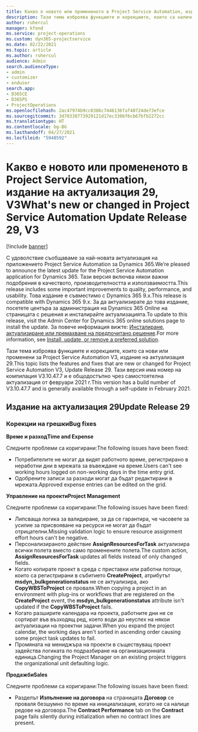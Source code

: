 ```yaml
---
title: Какво е новото или промененото в Project Service Automation, издание на актуализация 29, V3
description: Тази тема изброява функциите и корекциите, които са налични в Project Service Automation V3, издание на актуализация 29, V3.
author: ruhercul
manager: kfend
ms.service: project-operations
ms.custom: dyn365-projectservice
ms.date: 02/22/2021
ms.topic: article
ms.author: ruhercul
audience: Admin
search.audienceType:
- admin
- customizer
- enduser
search.app:
- D365CE
- D365PS
- ProjectOperations
ms.openlocfilehash: 2ac47974b9cc8386c7446136faf48724de73efce
ms.sourcegitcommit: 3d78338773929121d17ec3386f6cb67bfb2272cc
ms.translationtype: HT
ms.contentlocale: bg-BG
ms.lasthandoff: 04/27/2021
ms.locfileid: "5948592"
---
```

# <a name="whats-new-or-changed-in-project-service-automation-update-release-29-v3"></a><span data-ttu-id="20d2b-103">Какво е новото или промененото в Project Service Automation, издание на актуализация 29, V3</span><span class="sxs-lookup"><span data-stu-id="20d2b-103">What's new or changed in Project Service Automation Update Release 29, V3</span></span>

[!include [banner](../includes/psa-now-project-operations.md)]

<span data-ttu-id="20d2b-104">С удоволствие съобщаваме за най-новата актуализация на приложението Project Service Automation за Dynamics 365.</span><span class="sxs-lookup"><span data-stu-id="20d2b-104">We’re pleased to announce the latest update for the Project Service Automation application for Dynamics 365.</span></span> <span data-ttu-id="20d2b-105">Тази версия включва някои важни подобрения в качеството, производителността и използваемостта.</span><span class="sxs-lookup"><span data-stu-id="20d2b-105">This release includes some important improvements to quality, performance, and usability.</span></span> <span data-ttu-id="20d2b-106">Това издание е съвместимо с Dynamics 365 9.x.</span><span class="sxs-lookup"><span data-stu-id="20d2b-106">This release is compatible with Dynamics 365 9.x.</span></span> <span data-ttu-id="20d2b-107">За да актуализирате до това издание, посетете центъра за администрация на Dynamics 365 Online на страницата с решения и инсталирайте актуализацията.</span><span class="sxs-lookup"><span data-stu-id="20d2b-107">To update to this release, visit the Admin Center for Dynamics 365 online solutions page to install the update.</span></span> <span data-ttu-id="20d2b-108">За повече информация вижте: [Инсталиране, актуализиране или премахване на предпочитано решение](/power-platform/admin/install-remove-preferred-solution).</span><span class="sxs-lookup"><span data-stu-id="20d2b-108">For more information, see [Install, update, or remove a preferred solution](/power-platform/admin/install-remove-preferred-solution).</span></span>

<span data-ttu-id="20d2b-109">Тази тема изброява функциите и корекциите, които са нови или променени за Project Service Automation V3, издание на актуализация 29.</span><span class="sxs-lookup"><span data-stu-id="20d2b-109">This topic lists the features and fixes that are new or changed for Project Service Automation V3, Update Release 29.</span></span> <span data-ttu-id="20d2b-110">Тази версия има номер на компилация V3.10.47.7 и е общодостъпно чрез самостоятелна актуализация от февруари 2021 г.</span><span class="sxs-lookup"><span data-stu-id="20d2b-110">This version has a build number of V3.10.47.7 and is generally available through a self-update in February 2021.</span></span>

## <a name="update-release-29"></a><span data-ttu-id="20d2b-111">Издание на актуализация 29</span><span class="sxs-lookup"><span data-stu-id="20d2b-111">Update Release 29</span></span>

### <a name="bug-fixes"></a><span data-ttu-id="20d2b-112">Корекции на грешки</span><span class="sxs-lookup"><span data-stu-id="20d2b-112">Bug fixes</span></span>

<span data-ttu-id="20d2b-113">**Време и разход**</span><span class="sxs-lookup"><span data-stu-id="20d2b-113">**Time and Expense**</span></span>

<span data-ttu-id="20d2b-114">Следните проблеми са коригирани:</span><span class="sxs-lookup"><span data-stu-id="20d2b-114">The following issues have been fixed:</span></span>

- <span data-ttu-id="20d2b-115">Потребителите не могат да видят работното време, регистрирано в неработни дни в мрежата за въвеждане на време.</span><span class="sxs-lookup"><span data-stu-id="20d2b-115">Users can't see working hours logged on non-working days in the time entry grid.</span></span>
- <span data-ttu-id="20d2b-116">Одобрените записи за разходи могат да бъдат редактирани в мрежата.</span><span class="sxs-lookup"><span data-stu-id="20d2b-116">Approved expense entries can be edited on the grid.</span></span>

<span data-ttu-id="20d2b-117">**Управление на проекти**</span><span class="sxs-lookup"><span data-stu-id="20d2b-117">**Project Management**</span></span>

<span data-ttu-id="20d2b-118">Следните проблеми са коригирани:</span><span class="sxs-lookup"><span data-stu-id="20d2b-118">The following issues have been fixed:</span></span>

- <span data-ttu-id="20d2b-119">Липсваща логика за валидиране, за да се гарантира, че часовете за усилие за присвояване на ресурси не могат да бъдат отрицателни.</span><span class="sxs-lookup"><span data-stu-id="20d2b-119">Missing validation logic to ensure resource assignment effort hours can't be negative.</span></span>
- <span data-ttu-id="20d2b-120">Персонализираното действие **AssignResourcesForTask** актуализира всички полета вместо само променените полета.</span><span class="sxs-lookup"><span data-stu-id="20d2b-120">The custom action, **AssignResourcesForTask** updates all fields instead of only changed fields.</span></span>
- <span data-ttu-id="20d2b-121">Когато копирате проект в среда с приставки или работни потоци, които са регистрирани в събитието **CreateProject**, атрибутът **msdyn_bulkgenerationstatus** не се актуализира, ако **CopyWBSToProject** се проваля.</span><span class="sxs-lookup"><span data-stu-id="20d2b-121">When copying a project in an environment with plug-ins or workflows that are registered on the **CreateProject** event, the **msdyn_bulkgenerationstatus** attribute isn't updated if the **CopyWBSToProject** fails.</span></span>
- <span data-ttu-id="20d2b-122">Когато разширите календара на проекта, работните дни не се сортират във възходящ ред, което води до неуспех на някои актуализации на проектни задачи.</span><span class="sxs-lookup"><span data-stu-id="20d2b-122">When you expand the project calendar, the working days aren't sorted in ascending order causing some project task updates to fail.</span></span>
- <span data-ttu-id="20d2b-123">Промяната на мениджъра на проекти в съществуващ проект задейства логиката по подразбиране на организационната единица.</span><span class="sxs-lookup"><span data-stu-id="20d2b-123">Changing the Project Manager on an existing project triggers the organizational unit defaulting logic.</span></span>

<span data-ttu-id="20d2b-124">**Продажби**</span><span class="sxs-lookup"><span data-stu-id="20d2b-124">**Sales**</span></span>

<span data-ttu-id="20d2b-125">Следните проблеми са коригирани:</span><span class="sxs-lookup"><span data-stu-id="20d2b-125">The following issues have been fixed:</span></span>

- <span data-ttu-id="20d2b-126">Разделът **Изпълнение на договора** на страницата **Договор** се проваля безшумно по време на инициализация, когато не са налице редове на договора.</span><span class="sxs-lookup"><span data-stu-id="20d2b-126">The **Contract Performance** tab on the **Contract** page fails silently during initialization when no contract lines are present.</span></span>